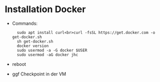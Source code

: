 # Installation Docker


- Commands:
  ``` 
    sudo apt install curl<br>curl -fsSL https://get.docker.com -o get-docker.sh
    sh get-docker.sh
    docker version
    sudo usermod -a -G docker $USER
    sudo usermod -aG docker jhc
    ```

- reboot
- ggf Checkpoint in der VM
